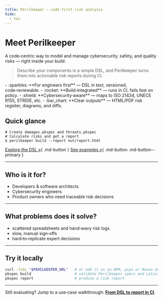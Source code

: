 ```yaml
---
title: Perilkeeper — code‑first risk analysis
hide:
  - toc
---
```


# Meet **Perilkeeper**

A code‑centric way to model and manage cybersecurity, safety, and quality risks — right inside your build.

> Describe your components in a simple DSL, and Perilkeeper turns them into actionable risk reports during CI.

<div class="grid cards" markdown>
- :sparkles: **For engineers first** — DSL in text, versioned, code‑reviewable.
- :rocket: **Build‑integrated** — runs in CI, fails fast on policy.
- :shield: **Cybersecurity‑aware** — maps to ISO 21434, UNECE R155, STRIDE, etc.
- :bar_chart: **Clear outputs** — HTML/PDF risk register, diagrams, and diffs.
</div>

## Quick glance

```console
# Create damages.pkspec and threats.pkspec
# Calculate risks and get a report
$ perilkeeper build --report out/report.html
```

[Explore the DSL »](language.md){ .md-button }
[See examples »](examples.md){ .md-button .md-button--primary }

---

## Who is it for?
- Developers & software architects
- Cybersecurity engineers
- Product owners who need traceable risk decisions

---

## What problems does it solve?
- scattered spreadsheets and hand‑wavy risk logs
- slow, manual sign‑offs
- hard‑to‑replicate expert decisions

---

## Try it locally

```bash
curl -fsSL "$PERILKEEPER_URL"   # or add it as an NPM, pipx or Maven dependency
pkspec build                    # validate Perilkeeper specs and calculate risks
pkspec report                   # produce a risk report
```

---

Still evaluating? Jump to a use‑case walkthrough: **[From DSL to report in CI](use-cases.md)**.

